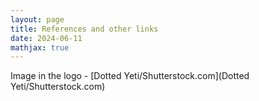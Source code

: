 ```yaml
---
layout: page
title: References and other links
date: 2024-06-11
mathjax: true
---
```

Image in the logo - [Dotted Yeti/Shutterstock.com](Dotted Yeti/Shutterstock.com)
